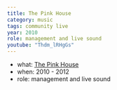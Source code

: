 ```yaml
---
title: The Pink House
category: music
tags: community live
year: 2010
role: management and live sound
youtube: "Thdm_lRHgGs"
---
```

* what: [The Pink House](https://facebook.com/pinkhouseaustin/)
* when: 2010 - 2012
* role: management and live sound
